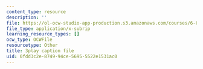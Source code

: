 ```yaml
---
content_type: resource
description: ''
file: https://ol-ocw-studio-app-production.s3.amazonaws.com/courses/6-890-algorithmic-lower-bounds-fun-with-hardness-proofs-fall-2014/0fdd3c2e874994ce56955522e1531ac0_aDmFyu0Yt7s.srt
file_type: application/x-subrip
learning_resource_types: []
ocw_type: OCWFile
resourcetype: Other
title: 3play caption file
uid: 0fdd3c2e-8749-94ce-5695-5522e1531ac0
---
```

